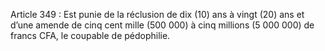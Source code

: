 Article 349 : Est punie de la réclusion de dix (10) ans à vingt (20) ans et d’une amende de cinq cent mille (500 000) à cinq millions (5 000 000) de francs CFA, le coupable de pédophilie.